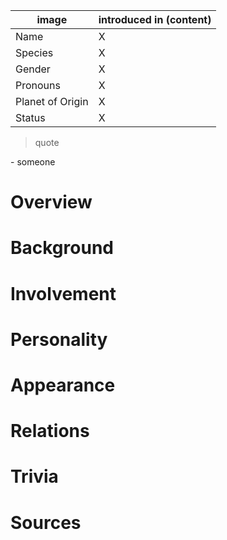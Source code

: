 image | introduced in (content)
-- | --
Name | X
Species | X
Gender | X
Pronouns | X
Planet of Origin | X
Status | X

> quote

\- someone

# Overview

# Background

# Involvement

# Personality

# Appearance

# Relations

# Trivia

# Sources
